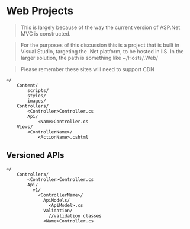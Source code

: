 # Web Projects

> This is largely because of the way the current version of ASP.Net MVC is constructed.

> For the purposes of this discussion this is a project that is built in Visual Studio, targeting the .Net platform, to be hosted in IIS. In the larger solution, the path is something like ~/Hosts/<Proj>.Web/

> Please remember these sites will need to support CDN

```
~/
    Content/
        scripts/
        styles/
        images/
    Controllers/
        <Controller>Controller.cs
        Api/
            <Name>Controller.cs
    Views/
        <ControllerName>/
            <ActionName>.cshtml
```

## Versioned APIs

```
~/
    Controllers/
        <Controller>Controller.cs
        Api/
          v1/
            <ControllerName>/
              ApiModels/
                <ApiModel>.cs
              Validation/
                //validation classes
              <Name>Controller.cs
```